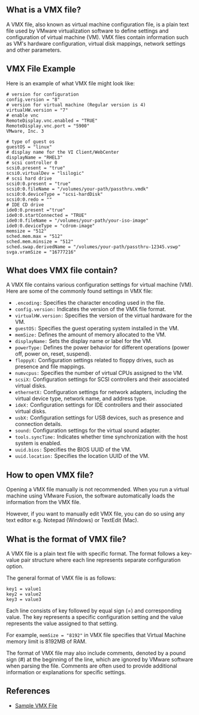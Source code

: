 ## What is a VMX file?

A VMX file, also known as virtual machine configuration file, is a plain text file used by VMware virtualization software to define settings and configuration of virtual machine (VM). VMX files contain information such as VM's hardware configuration, virtual disk mappings, network settings and other parameters.

## VMX File Example

Here is an example of what VMX file might look like:

```
# version for configuration
config.version = "8"
# version for virtual machine (Regular version is 4)
virtualHW.version = "7"
# enable vnc
RemoteDisplay.vnc.enabled = "TRUE"
RemoteDisplay.vnc.port = "5900"
VMware, Inc. 3

# type of guest os
guestOS = "linux"
# display name for the VI Client/WebCenter
displayName = "RHEL3"
# scsi controller 0
scsi0.present = "true"
scsi0.virtualDev = "lsilogic"
# scsi hard drive
scsi0:0.present = "true"
scsi0:0.fileName = "/volumes/your-path/passthru.vmdk"
scsi0:0.deviceType = "scsi-hardDisk"
scsi0:0.redo = ""
# IDE CD drive
ide0:0.present ="true"
ide0:0.startConnected = "TRUE"
ide0:0.fileName = "/volumes/your-path/your-iso-image"
ide0:0.deviceType = "cdrom-image"
memsize = "512"
sched.mem.max = "512"
sched.mem.minsize = "512"
sched.swap.derivedName = "/volumes/your-path/passthru-12345.vswp"
svga.vramSize = "16777216"
```

## What does VMX file contain?

A VMX file contains various configuration settings for virtual machine (VM). Here are some of the commonly found settings in VMX file:

- `.encoding:` Specifies the character encoding used in the file.
- `config.version:` Indicates the version of the VMX file format.
- `virtualHW.version:` Specifies the version of the virtual hardware for the VM.
- `guestOS:` Specifies the guest operating system installed in the VM.
- `memSize:` Defines the amount of memory allocated to the VM.
- `displayName:` Sets the display name or label for the VM.
- `powerType:` Defines the power behavior for different operations (power off, power on, reset, suspend).
- `floppyX:` Configuration settings related to floppy drives, such as presence and file mappings.
- `numvcpus:` Specifies the number of virtual CPUs assigned to the VM.
- `scsiX:` Configuration settings for SCSI controllers and their associated virtual disks.
- `ethernetX:` Configuration settings for network adapters, including the virtual device type, network name, and address type.
- `ideX:` Configuration settings for IDE controllers and their associated virtual disks.
- `usbX:` Configuration settings for USB devices, such as presence and connection details.
- `sound:` Configuration settings for the virtual sound adapter.
- `tools.syncTime:` Indicates whether time synchronization with the host system is enabled.
- `uuid.bios:` Specifies the BIOS UUID of the VM.
- `uuid.location:` Specifies the location UUID of the VM.

## How to open VMX file?

Opening a VMX file manually is not recommended. When you run a virtual machine using VMware Fusion, the software automatically loads the information from the VMX file.

However, if you want to manually edit VMX file, you can do so using any text editor e.g. Notepad (Windows) or TextEdit (Mac).

## What is the format of VMX file?

A VMX file is a plain text file with specific format. The format follows a key-value pair structure where each line represents separate configuration option.

The general format of VMX file is as follows:

```
key1 = value1
key2 = value2
key3 = value3
```

Each line consists of key followed by equal sign (=) and corresponding value. The key represents a specific configuration setting and the value represents the value assigned to that setting.

For example, `memSize = "8192"` in VMX file specifies that Virtual Machine memory limit is 8192MB of RAM.

The format of VMX file may also include comments, denoted by a pound sign (#) at the beginning of the line, which are ignored by VMware software when parsing the file. Comments are often used to provide additional information or explanations for specific settings.

## References
* [Sample VMX File](https://www.vmware.com/pdf/vsp_4_vmdirectpath_host.pdf)



